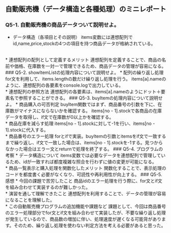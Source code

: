 ## 自動販売機（データ構造と各種処理）のミニレポート
### Q5-1. 自動販売機の商品データついて説明せよ。
* データ構造（各項目とその説明）
items変数には連想配列でid,name,price,stockの4つの項目を持つ商品データが格納されている。
<br>
* 連想配列の配列として定義するメリット
連想配列を定義することで、商品の名前や価格、在庫数を一対一で管理できるため、商品データの管理が容易になる。
### Q5-2. showItemListの処理内容について説明せよ。
* 配列の繰り返し処理
for文を利用して、items.lengthの数だけ繰り返し処理を行う。
items[a].nameのように、連想配列の各要素をconsole.logで出力している。
<br>
* 連想配列の参照方法
連想配列の各要素は、items[a].nameのようにドット＋要素名で参照することができる。
### Q5-3. buyItemの処理内容について説明せよ。
* 商品購入の可否判定
buyItem関数ではまず、商品番号の引数を下に、在庫数がマイナスにならないかを確認する。
items[no - 1].stockで各商品の在庫データを取得し、if文で在庫数が0以上かを確認する。
<br>
* 商品在庫を減らす処理
items[no - 1].stockに対して-1を行い、items[no - 1].stockに代入する。
<br>
* 商品番号のエラー処理
forとifで実装。buyItemの引数とitemsをif文で一致するまで繰り返し、if文で一致した場合は、items[no - 1].stockを-1する。見つからなかった場合はエラー文とreturnで処理を終了する。
### Q5-4. プログラムの考察
* データ構造について
items変数では必要なデータを連想配列で管理しているため、idが一致すれば都度複雑な照合を行わずに値の変更が可能になる。
<br>
* 商品一覧表示と購入処理を関数化したメリット
関数化することで、表示処理のコードを都度書く必要がなくなり、可読性や再利用性が向上する。
### Q5-5. 感想
* 今回の課題で苦労したこと
商品idのエラー処理を行う際に、for文とif文を組み合わせて実装するのが難しかった。
<br>
* 演習を通して理解できたこと
連想配列を利用することで、データの管理が容易になることを理解した。
<br>
* この自動販売機プログラムの追加機能や課題など
課題として、今回は商品番号のエラー処理部分でfor文とif文を組み合わせて実装したが、不要な繰り返し処理が発生しているので、商品数の増加に伴い、処理速度が遅くなる可能背があります。そのため、繰り返し処理を使わない判定方法を考える必要があると思った。